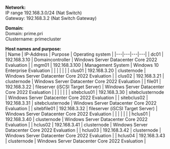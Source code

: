 **Network:**  
IP range 192.168.3.0/24 (Nat Switch)  
Gateway: 192.168.3.2 (Nat Switch Gateway)  

**Domain:**  
Domain: prime.pri  
Clustername: primecluster  

**Host names and purpose:**  
| Name  | IP-Address  | Purpose  | Operating system  |
|---|---|---|---|
| dc01  | 192.168.3.10  | Domaincontroller  |  Windows Server Datacenter Core 2022 Evaluation |
| mgm01 | 192.168.3.100  | Management System  | Windows 10 Enterprise Evaluation   |
|   |   |   |   |
| clus01 |  192.168.3.20 | clusternode  |  Windows Server Datacenter Core 2022 Evaluation |
| clus02  | 192.168.3.21 | clusternode  | Windows Server Datacenter Core 2022 Evaluation  |
| file01 | 192.168.3.22  | fileserver (iSCSI Target Server)  | Windows Server Datacenter Core 2022 Evaluation  |
|   |   |   |   |
| sitebclus01  | 192.168.3.30  | sitebclusternode  | Windows Server Datacenter Core 2022 Evaluation  |
| sitebclus02  | 192.168.3.31  | sitebclusternode  | Windows Server Datacenter Core 2022 Evaluation  |
| sitebfile01  | 192.168.3.32  | fileserver (iSCSI Target Server)  | Windows Server Datacenter Core 2022 Evaluation  |
|   |   |   |   |
| hclus01  | 192.168.3.40  | clusternode  | Windows Server Datacenter Core 2022 Evaluation  |
| hclus02  | 192.168.3.41  | clusternode  | Windows Server Datacenter Core 2022 Evaluation  |
| hclus03  | 192.168.3.42  | clusternode  | Windows Server Datacenter Core 2022 Evaluation  |
| hclus04  | 192.168.3.43  | clusternode  | Windows Server Datacenter Core 2022 Evaluation  |
